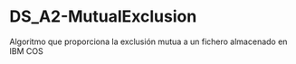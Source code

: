 # DS_A2-MutualExclusion
 Algoritmo que proporciona la exclusión mutua a un fichero almacenado en IBM COS
